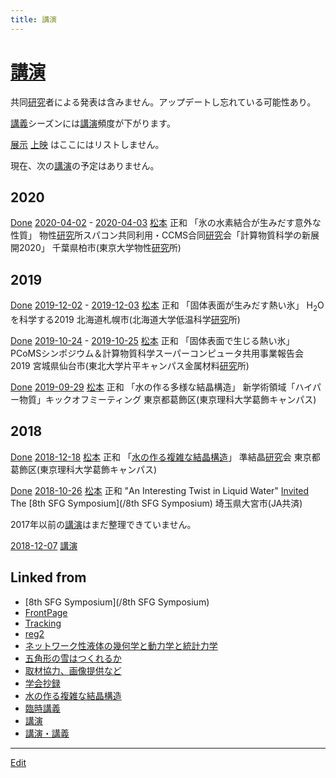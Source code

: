 ```yaml
---
title: 講演
---
```

# [講演](/講演)

共同[研究](/研究)者による発表は含みません。アップデートし忘れている可能性あり。

[講義](/講義)シーズンには[講演](/講演)頻度が下がります。

[展示](/展示) [上映](/上映) はここにはリストしません。

現在、次の[講演](/講演)の予定はありません。


## 2020

[Done](/Done) [2020-04-02](/2020-04-02) - [2020-04-03](/2020-04-03) [松本](/松本) 正和 「氷の水素結合が生みだす意外な性質」 物性[研究](/研究)所スパコン共同利用・CCMS合同[研究](/研究)会「計算物質科学の新展開2020」 千葉県柏市(東京大学物性[研究](/研究)所)



## 2019

[Done](/Done) [2019-12-02](/2019-12-02) - [2019-12-03](/2019-12-03) [松本](/松本) 正和 「固体表面が生みだす熱い氷」 H<sub>2</sub>Oを科学する2019 北海道札幌市(北海道大学低温科学[研究](/研究)所)

[Done](/Done) [2019-10-24](/2019-10-24) - [2019-10-25](/2019-10-25) [松本](/松本) 正和 「固体表面で生じる熱い氷」 PCoMSシンポジウム＆計算物質科学スーパーコンピュータ共用事業報告会　2019 宮城県仙台市(東北大学片平キャンパス金属材料[研究](/研究)所)

[Done](/Done) [2019-09-29](/2019-09-29) [松本](/松本) 正和 「水の作る多様な結晶構造」 新学術領域「ハイパー物質」キックオフミーティング 東京都葛飾区(東京理科大学葛飾キャンパス)




## 2018



[Done](/Done) [2018-12-18](/2018-12-18) [松本](/松本) 正和 「[水の作る複雑な結晶構造](/水の作る複雑な結晶構造)」 準結晶[研究](/研究)会 東京都葛飾区(東京理科大学葛飾キャンパス)



[Done](/Done) [2018-10-26](/2018-10-26) [松本](/松本) 正和 "An Interesting Twist in Liquid Water" [Invited](/Invited) The [8th SFG Symposium](/8th SFG Symposium) 埼玉県大宮市(JA共済)



2017年以前の[講演](/講演)はまだ整理できていません。



[2018-12-07](/2018-12-07)  [講演](/講演)


## Linked from

* [8th SFG Symposium](/8th SFG Symposium)
* [FrontPage](/FrontPage)
* [Tracking](/Tracking)
* [reg2](/reg2)
* [ネットワーク性液体の幾何学と動力学と統計力学](/ネットワーク性液体の幾何学と動力学と統計力学)
* [五角形の雪はつくれるか](/五角形の雪はつくれるか)
* [取材協力、画像提供など](/取材協力、画像提供など)
* [学会抄録](/学会抄録)
* [水の作る複雑な結晶構造](/水の作る複雑な結晶構造)
* [臨時講義](/臨時講義)
* [講演](/講演)
* [講演・講義](/講演・講義)


----

[Edit](https://github.com/vitroid/vitroid.github.io/edit/master/MD/講演.md)

